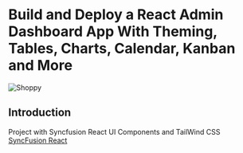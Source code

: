 # Build and Deploy a React Admin Dashboard App With Theming, Tables, Charts, Calendar, Kanban and More
![Shoppy](https://i.ibb.co/W6g39w3/image.png)

## Introduction
Project with Syncfusion React UI Components and TailWind CSS
[SyncFusion React](https://ej2.syncfusion.com/react/documentation/introduction/)

